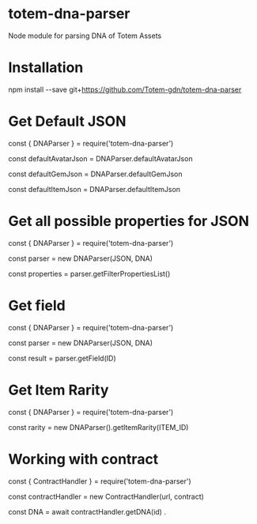 # totem-dna-parser

Node module for parsing DNA of Totem Assets

# Installation

npm install --save git+https://github.com/Totem-gdn/totem-dna-parser

# Get Default JSON

const { DNAParser } = require('totem-dna-parser')

const defaultAvatarJson = DNAParser.defaultAvatarJson

const defaultGemJson = DNAParser.defaultGemJson

const defaultItemJson = DNAParser.defaultItemJson

# Get all possible properties for JSON

const { DNAParser } = require('totem-dna-parser')

const parser = new DNAParser(JSON, DNA)

const properties = parser.getFilterPropertiesList()

# Get field

const { DNAParser } = require('totem-dna-parser')

const parser = new DNAParser(JSON, DNA)

const result = parser.getField(ID)

# Get Item Rarity

const { DNAParser } = require('totem-dna-parser')

const rarity = new DNAParser().getItemRarity(ITEM_ID)

# Working with contract

const { ContractHandler } = require('totem-dna-parser')

const contractHandler = new ContractHandler(url, contract)

const DNA = await contractHandler.getDNA(id)
.
